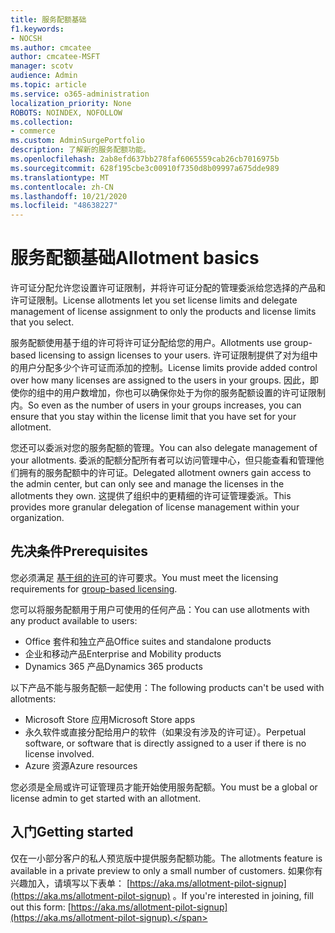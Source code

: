```yaml
---
title: 服务配额基础
f1.keywords:
- NOCSH
ms.author: cmcatee
author: cmcatee-MSFT
manager: scotv
audience: Admin
ms.topic: article
ms.service: o365-administration
localization_priority: None
ROBOTS: NOINDEX, NOFOLLOW
ms.collection:
- commerce
ms.custom: AdminSurgePortfolio
description: 了解新的服务配额功能。
ms.openlocfilehash: 2ab8efd637bb278faf6065559cab26cb7016975b
ms.sourcegitcommit: 628f195cbe3c00910f7350d8b09997a675dde989
ms.translationtype: MT
ms.contentlocale: zh-CN
ms.lasthandoff: 10/21/2020
ms.locfileid: "48638227"
---
```

# <a name="allotment-basics"></a><span data-ttu-id="9f30f-103">服务配额基础</span><span class="sxs-lookup"><span data-stu-id="9f30f-103">Allotment basics</span></span>

<span data-ttu-id="9f30f-104">许可证分配允许您设置许可证限制，并将许可证分配的管理委派给您选择的产品和许可证限制。</span><span class="sxs-lookup"><span data-stu-id="9f30f-104">License allotments let you set license limits and delegate management of license assignment to only the products and license limits that you select.</span></span>

<span data-ttu-id="9f30f-105">服务配额使用基于组的许可将许可证分配给您的用户。</span><span class="sxs-lookup"><span data-stu-id="9f30f-105">Allotments use group-based licensing to assign licenses to your users.</span></span> <span data-ttu-id="9f30f-106">许可证限制提供了对为组中的用户分配多少个许可证而添加的控制。</span><span class="sxs-lookup"><span data-stu-id="9f30f-106">License limits provide added control over how many licenses are assigned to the users in your groups.</span></span> <span data-ttu-id="9f30f-107">因此，即使你的组中的用户数增加，你也可以确保你处于为你的服务配额设置的许可证限制内。</span><span class="sxs-lookup"><span data-stu-id="9f30f-107">So even as the number of users in your groups increases, you can ensure that you stay within the license limit that you have set for your allotment.</span></span>

<span data-ttu-id="9f30f-108">您还可以委派对您的服务配额的管理。</span><span class="sxs-lookup"><span data-stu-id="9f30f-108">You can also delegate management of your allotments.</span></span> <span data-ttu-id="9f30f-109">委派的配额分配所有者可以访问管理中心，但只能查看和管理他们拥有的服务配额中的许可证。</span><span class="sxs-lookup"><span data-stu-id="9f30f-109">Delegated allotment owners gain access to the admin center, but can only see and manage the licenses in the allotments they own.</span></span> <span data-ttu-id="9f30f-110">这提供了组织中的更精细的许可证管理委派。</span><span class="sxs-lookup"><span data-stu-id="9f30f-110">This provides more granular delegation of license management within your organization.</span></span>

## <a name="prerequisites"></a><span data-ttu-id="9f30f-111">先决条件</span><span class="sxs-lookup"><span data-stu-id="9f30f-111">Prerequisites</span></span>

<span data-ttu-id="9f30f-112">您必须满足 [基于组的许可](https://docs.microsoft.com/azure/active-directory/fundamentals/active-directory-licensing-whatis-azure-portal#licensing-requirements)的许可要求。</span><span class="sxs-lookup"><span data-stu-id="9f30f-112">You must meet the licensing requirements for [group-based licensing](https://docs.microsoft.com/azure/active-directory/fundamentals/active-directory-licensing-whatis-azure-portal#licensing-requirements).</span></span>

<span data-ttu-id="9f30f-113">您可以将服务配额用于用户可使用的任何产品：</span><span class="sxs-lookup"><span data-stu-id="9f30f-113">You can use allotments with any product available to users:</span></span>

- <span data-ttu-id="9f30f-114">Office 套件和独立产品</span><span class="sxs-lookup"><span data-stu-id="9f30f-114">Office suites and standalone products</span></span>
- <span data-ttu-id="9f30f-115">企业和移动产品</span><span class="sxs-lookup"><span data-stu-id="9f30f-115">Enterprise and Mobility products</span></span>
- <span data-ttu-id="9f30f-116">Dynamics 365 产品</span><span class="sxs-lookup"><span data-stu-id="9f30f-116">Dynamics 365 products</span></span>

<span data-ttu-id="9f30f-117">以下产品不能与服务配额一起使用：</span><span class="sxs-lookup"><span data-stu-id="9f30f-117">The following products can't be used with allotments:</span></span>

- <span data-ttu-id="9f30f-118">Microsoft Store 应用</span><span class="sxs-lookup"><span data-stu-id="9f30f-118">Microsoft Store apps</span></span>
- <span data-ttu-id="9f30f-119">永久软件或直接分配给用户的软件（如果没有涉及的许可证）。</span><span class="sxs-lookup"><span data-stu-id="9f30f-119">Perpetual software, or software that is directly assigned to a user if there is no license involved.</span></span>
- <span data-ttu-id="9f30f-120">Azure 资源</span><span class="sxs-lookup"><span data-stu-id="9f30f-120">Azure resources</span></span>

<span data-ttu-id="9f30f-121">您必须是全局或许可证管理员才能开始使用服务配额。</span><span class="sxs-lookup"><span data-stu-id="9f30f-121">You must be a global or license admin to get started with an allotment.</span></span>

## <a name="getting-started"></a><span data-ttu-id="9f30f-122">入门</span><span class="sxs-lookup"><span data-stu-id="9f30f-122">Getting started</span></span>

<span data-ttu-id="9f30f-123">仅在一小部分客户的私人预览版中提供服务配额功能。</span><span class="sxs-lookup"><span data-stu-id="9f30f-123">The allotments feature is available in a private preview to only a small number of customers.</span></span> <span data-ttu-id="9f30f-124">如果你有兴趣加入，请填写以下表单： [https://aka.ms/allotment-pilot-signup](https://aka.ms/allotment-pilot-signup) 。</span><span class="sxs-lookup"><span data-stu-id="9f30f-124">If you're interested in joining, fill out this form: [https://aka.ms/allotment-pilot-signup](https://aka.ms/allotment-pilot-signup).</span></span>
